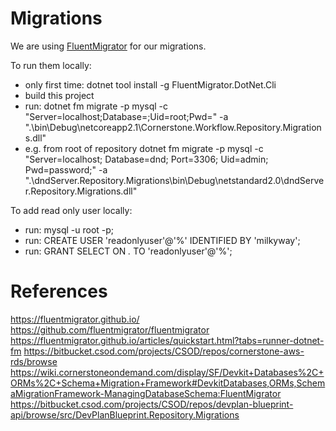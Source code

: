 ﻿# Migrations

We are using [FluentMigrator](https://fluentmigrator.github.io/) for our migrations.

To run them locally:
- only first time: dotnet tool install -g FluentMigrator.DotNet.Cli
- build this project
- run: dotnet fm migrate -p mysql -c "Server=localhost;Database=<db>;Uid=root;Pwd=<rootpw>" -a ".\bin\Debug\netcoreapp2.1\Cornerstone.Workflow.Repository.Migrations.dll"
- e.g. from root of repository 
dotnet fm migrate -p mysql -c "Server=localhost; Database=dnd; Port=3306; Uid=admin; Pwd=password;" -a ".\dndServer.Repository.Migrations\bin\Debug\netstandard2.0\dndServer.Repository.Migrations.dll"

To add read only user locally:
- run: mysql -u root -p;
- run: CREATE USER 'readonlyuser'@'%' IDENTIFIED BY 'milkyway';
- run: GRANT SELECT ON *.* TO 'readonlyuser'@'%';

# References

https://fluentmigrator.github.io/
https://github.com/fluentmigrator/fluentmigrator
https://fluentmigrator.github.io/articles/quickstart.html?tabs=runner-dotnet-fm
https://bitbucket.csod.com/projects/CSOD/repos/cornerstone-aws-rds/browse
https://wiki.cornerstoneondemand.com/display/SF/Devkit+Databases%2C+ORMs%2C+Schema+Migration+Framework#DevkitDatabases,ORMs,SchemaMigrationFramework-ManagingDatabaseSchema:FluentMigrator
https://bitbucket.csod.com/projects/CSOD/repos/devplan-blueprint-api/browse/src/DevPlanBlueprint.Repository.Migrations
